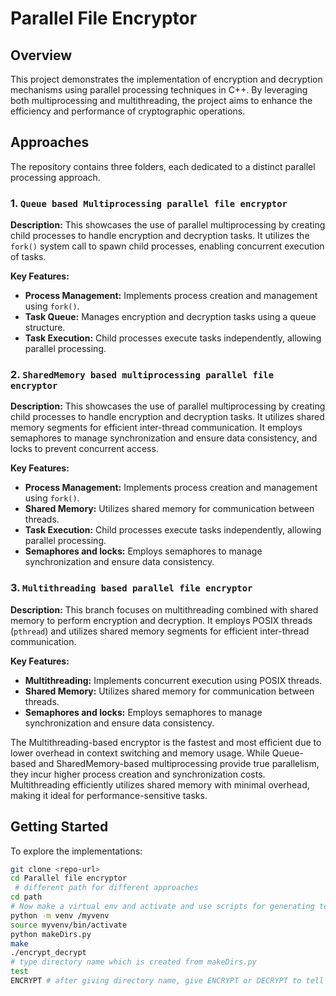 # Parallel File Encryptor

## Overview

This project demonstrates the implementation of encryption and decryption mechanisms using parallel processing techniques in C++. By leveraging both multiprocessing and multithreading, the project aims to enhance the efficiency and performance of cryptographic operations.

## Approaches

The repository contains three folders, each dedicated to a distinct parallel processing approach.

### 1. `Queue based Multiprocessing parallel file encryptor`

**Description:** This showcases the use of parallel multiprocessing by creating child processes to handle encryption and decryption tasks. It utilizes the `fork()` system call to spawn child processes, enabling concurrent execution of tasks.

**Key Features:**

- **Process Management:** Implements process creation and management using `fork()`.
- **Task Queue:** Manages encryption and decryption tasks using a queue structure.
- **Task Execution:** Child processes execute tasks independently, allowing parallel processing.

### 2. `SharedMemory based multiprocessing parallel file encryptor`

**Description:** This showcases the use of parallel multiprocessing by creating child processes to handle encryption and decryption tasks. It utilizes shared memory segments for efficient inter-thread communication. It employs semaphores to manage synchronization and ensure data consistency, and locks to prevent concurrent access.

**Key Features:**

- **Process Management:** Implements process creation and management using `fork()`.
- **Shared Memory:** Utilizes shared memory for communication between threads.
- **Task Execution:** Child processes execute tasks independently, allowing parallel processing.
- **Semaphores and locks:** Employs semaphores to manage synchronization and ensure data consistency.

### 3. `Multithreading based parallel file encryptor`

**Description:** This branch focuses on multithreading combined with shared memory to perform encryption and decryption. It employs POSIX threads (`pthread`) and utilizes shared memory segments for efficient inter-thread communication.

**Key Features:**

- **Multithreading:** Implements concurrent execution using POSIX threads.
- **Shared Memory:** Utilizes shared memory for communication between threads.
- **Semaphores and locks:** Employs semaphores to manage synchronization and ensure data consistency.

The Multithreading-based encryptor is the fastest and most efficient due to lower overhead in context switching and memory usage. While Queue-based and SharedMemory-based multiprocessing provide true parallelism, they incur higher process creation and synchronization costs. Multithreading efficiently utilizes shared memory with minimal overhead, making it ideal for performance-sensitive tasks.

## Getting Started

To explore the implementations:

   ```bash
   git clone <repo-url>
   cd Parallel file encryptor
    # different path for different approaches
   cd path 
   # Now make a virtual env and activate and use scripts for generating test files
   python -m venv /myvenv
   source myvenv/bin/activate
   python makeDirs.py
   make
   ./encrypt_decrypt
   # type directory name which is created from makeDirs.py
   test
   ENCRYPT # after giving directory name, give ENCRYPT or DECRYPT to tell what to do
   ```
